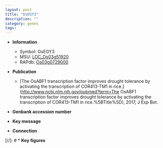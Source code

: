 ```yaml
---
layout: post
title: "OsEGY3"
description: ""
category: genes
tags: 
---
```


* **Information**  
    + Symbol: OsEGY3  
    + MSU: [LOC_Os03g51920](http://rice.uga.edu/cgi-bin/ORF_infopage.cgi?orf=LOC_Os03g51920)  
    + RAPdb: [Os03g0729000](https://rapdb.dna.affrc.go.jp/locus/?name=Os03g0729000)  

* **Publication**  
    + [The OsABF1 transcription factor improves drought tolerance by activating the transcription of COR413-TM1 in rice.](http://www.ncbi.nlm.nih.gov/pubmed?term=The OsABF1 transcription factor improves drought tolerance by activating the transcription of COR413-TM1 in rice.%5BTitle%5D), 2017, J Exp Bot.

* **Genbank accession number**  

* **Key message**  

* **Connection**  

[//]: # * **Key figures**  


